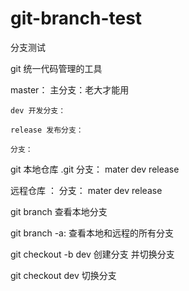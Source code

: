 # git-branch-test
分支测试


git 统一代码管理的工具

  master： 主分支：老大才能用

    dev 开发分支：

    release 发布分支：

    分支：


git 本地仓库 .git
  分支： mater
        dev
        release

远程仓库 ： 
  分支： mater
        dev
        release

git branch  查看本地分支

git branch -a: 查看本地和远程的所有分支

git checkout -b dev  创建分支 并切换分支

git checkout dev  切换分支
